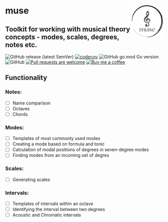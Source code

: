 # muse <img src="https://github.com/go-muse/muse/blob/main/muse-logo.png?raw=true" alt="muse" width="100" align="right">
## Toolkit for working with musical theory concepts - modes, scales, degrees, notes etc.
![GitHub release (latest SemVer)](https://img.shields.io/github/v/release/go-muse/muse?logo=tag&sort=semver)
[![codecov](https://codecov.io/github/go-muse/muse/branch/main/graph/badge.svg?token=MXTOVVL6DB)](https://codecov.io/github/go-muse/muse)
![GitHub go.mod Go version](https://img.shields.io/github/go-mod/go-version/go-muse/muse?color=gray&label=%20&logo=go)
![GitHub](https://custom-icon-badges.demolab.coms/github/license/go-muse/muse?logo=law)
[![Pull requests are welcome](https://custom-icon-badges.demolab.com/badge/PRs-welcome!-green?logo=git-pull-request)](https://github.com/go-muse/muse/pulls)
[![Buy me a coffee](https://img.shields.io/badge/buyme-acoffee-brightgreen?logo=buymeacoffee)](https://www.buymeacoffee.com/igormuse)

## Functionality
### Notes:
- [ ] Name comparison
- [ ] Octaves
- [ ] Chords

### Modes:
- [ ] Templates of most commonly used modes
- [ ] Creating a mode based on formula and tonic
- [ ] Calculation of modal positions of degrees in seven-degree modes
- [ ] Finding modes from an incoming set of degres
### Scales:
- [ ] Generating scales
### Intervals:
- [ ] Templates of intervals within an octave
- [ ] Identifying the interval between two degrees
- [ ] Acoustic and Chromatic intervals
